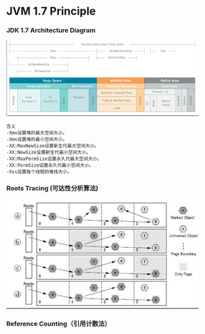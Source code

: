 # JVM 1.7 Principle

### JDK 1.7 Architecture Diagram

![](../../../.gitbook/assets/image%20%2824%29.png)

```text
含义
-Xmx设置堆的最大空间大小。
-Xms设置堆的最小空间大小。
-XX:MaxNewSize设置新生代最大空间大小。
-XX:NewSize设置新生代最小空间大小。
-XX:MaxPermSize设置永久代最大空间大小。
-XX:PermSize设置永久代最小空间大小。
-Xss设置每个线程的堆栈大小。
```

### Roots Tracing \(可达性分析算法\)

![](../../../.gitbook/assets/image%20%2848%29.png)

### Reference Counting（引用计数法）



